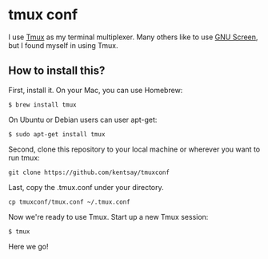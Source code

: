 tmux conf
=====

I use [Tmux](https://tmux.github.io/) as my terminal multiplexer. Many others like to use [GNU Screen](https://wiki.archlinux.org/index.php/GNU_Screen), but I found myself in using Tmux. 

How to install this?
-----
First, install it. On your Mac, you can use Homebrew:
```
$ brew install tmux
```
On Ubuntu or Debian users can user apt-get:
```
$ sudo apt-get install tmux
```
Second, clone this repository to your local machine or wherever you want to run tmux:
```
git clone https://github.com/kentsay/tmuxconf
```
Last, copy the .tmux.conf under your directory.
```
cp tmuxconf/tmux.conf ~/.tmux.conf
```

Now we're ready to use Tmux. Start up a new Tmux session:
```
$ tmux
```
Here we go!


